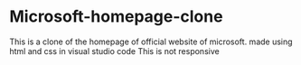 # Microsoft-homepage-clone
This is a clone of the homepage of official website of microsoft.
made using html and css in visual studio code
This is not responsive
